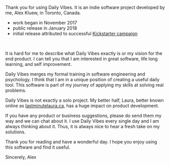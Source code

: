Thank you for using Daily Vibes. It is an indie software project developed by me, Alex Kluew, in Toronto, Canada. 

- work began in November 2017
- public release in January 2018
- initial release attributed to successful [Kickstarter campaign](https://www.kickstarter.com/projects/471588901/daily-vibes)
<br />

It is hard for me to describe what Daily Vibes exactly is or my vision for the end product. I can tell you that I am interested in great software, life long learning, and self improvement. 

Daily Vibes merges my formal training in software engineering and psychology. I think that I am in a unique position of creating a useful daily tool. This software is part of my journey of applying my skills at solving real problems.

Daily Vibes is not exactly a solo project. My better half, Laura, better known online as [lastminutelaura.ca](https://lastminutelaura.ca), has a huge impact on product development.

If you have any product or business suggestions, please do send them my way and we can chat about it. I use Daily Vibes every single day and I am always thinking about it. Thus, it is always nice to hear a fresh take on my solutions.

Thank you for reading and have a wonderful day.
I hope you enjoy using this software and find it useful.

Sincerely,
Alex
